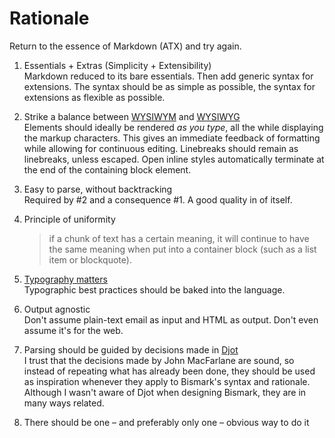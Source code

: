 # Rationale

Return to the essence of Markdown (ATX) and try again.

1. Essentials + Extras (Simplicity + Extensibility)  
  Markdown reduced to its bare essentials. Then add generic syntax for extensions. The syntax should be as simple as possible, the syntax for extensions as flexible as possible.

2. Strike a balance between [WYSIWYM](https://en.wikipedia.org/wiki/WYSIWYM) and [WYSIWYG](https://en.wikipedia.org/wiki/WYSIWYG)  
  Elements should ideally be rendered _as you type_, all the while displaying the markup characters. This gives an immediate feedback of formatting while allowing for continuous editing. Linebreaks should remain as linebreaks, unless escaped. Open inline styles automatically terminate at the end of the containing block element.

3. Easy to parse, without backtracking  
  Required by #2 and a consequence #1. A good quality in of itself.

4. Principle of uniformity  
   > if a chunk of text has a certain meaning, it will continue to have the same meaning when put into a container block (such as a list item or blockquote).

5. [Typography matters](https://practicaltypography.com/)  
  Typographic best practices should be baked into the language.

6. Output agnostic  
  Don't assume plain-text email as input and HTML as output. Don't even assume it's for the web.

7. Parsing should be guided by decisions made in [Djot](https://github.com/jgm/djot)  
   I trust that the decisions made by John MacFarlane are sound, so instead of repeating what has already been done, they should be used as inspiration whenever they apply to Bismark's syntax and rationale. Although I wasn't aware of Djot when designing Bismark, they are in many ways related.

8. There should be one – and preferably only one – obvious way to do it  
